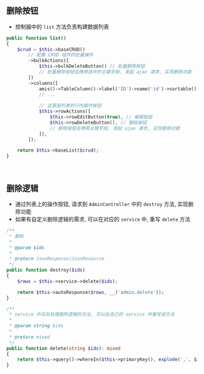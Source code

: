 ## __删除按钮__

- 控制器中的 `list` 方法负责构建数据列表

```php
public function list()
{
    $crud = $this->baseCRUD()
        // 配置 CRUD 组件的批量操作
        ->bulkActions([
            $this->bulkDeleteButton() // 批量删除按钮
            // 批量删除按钮会携带选中的主键字段, 发起 ajax 请求, 实现删除功能
        ])
        ->columns([
            amis()->TableColumn()->label('ID')->name('id')->sortable(),
            // ...
            
            // 这里是列表的行内操作按钮
            $this->rowActions([
                $this->rowEditButton(true), // 编辑按钮
                $this->rowDeleteButton(), // 删除按钮
                // 删除按钮会携带主键字段, 发起 ajax 请求, 实现删除功能
            ]),
        ]);

    return $this->baseList($crud);
}
```

<br>

## __删除逻辑__

- 通过列表上的操作按钮, 请求到 `AdminController` 中的 `destroy` 方法, 实现删除功能
- 如果有自定义删除逻辑的需求, 可以在对应的 `service` 中, 重写 `delete` 方法

```php
/**
 * 删除
 *
 * @param $ids
 *
 * @return JsonResponse|JsonResource
 */
public function destroy($ids)
{
    $rows = $this->service->delete($ids);

    return $this->autoResponse($rows, __('admin.delete'));
}

/**
 * service 中实际处理删除逻辑的方法, 可以在自己的 service 中重写该方法
 *
 * @param string $ids
 *
 * @return mixed
 */
public function delete(string $ids): mixed
{
    return $this->query()->whereIn($this->primaryKey(), explode(',', $ids))->delete();
}
```
